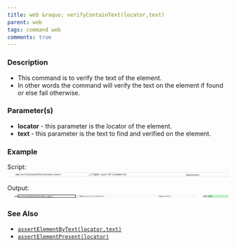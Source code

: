 ```yaml
---
title: web &raquo; verifyContainText(locator,text)
parent: web
tags: command web
comments: true
---
```


### Description

- This command is to verify the text of the element.
- In other words the command will verify the text on the element if found or else fail otherwise.

### Parameter(s)

- **locator** - this parameter is the locator of the element.
- **text** - this parameter is the text to find and verified on the element.

### Example

Script:<br/>
![](image/verifyContainText_01.png)

Output:<br/>
![](image/verifyContainText_02.png)

### See Also

- [`assertElementByText(locator,text)`](assertElementByText(locator,text))
- [`assertElementPresent(locator)`](assertElementPresent(locator))